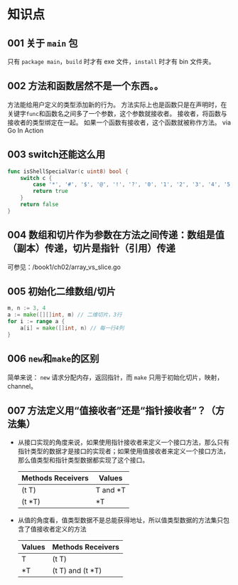 # 知识点

## 001 关于 `main` 包
只有 `package main`，`build` 时才有 exe 文件，`install` 时才有 bin 文件夹。

## 002 方法和函数居然不是一个东西。。
方法能给用户定义的类型添加新的行为。
方法实际上也是函数只是在声明时，在关键字`func`和函数名之间多了一个参数，这个参数就接收者。
接收者，将函数与接收者的类型绑定在一起。
如果一个函数有接收者，这个函数就被称作方法。
via Go In Action

## 003 switch还能这么用
```Go
func isShellSpecialVar(c uint8) bool {
    switch c {
        case '*', '#', '$', '@', '!', '?', '0', '1', '2', '3', '4', '5', '6', '7', '8', '9':
        return true
    }
    return false
}
```

## 004 数组和切片作为参数在方法之间传递：数组是值（副本）传递，切片是指针（引用）传递
可参见：/book1/ch02/array_vs_slice.go

## 005 初始化二维数组/切片
```Go
m, n := 3, 4
a := make([][]int, m) // 二维切片，3行
for i := range a {
    a[i] = make([]int, n) // 每一行4列
}
```

## 006 `new`和`make`的区别
简单来说： `new` 请求分配内存，返回指针，而 `make` 只用于初始化切片，映射，channel。

## 007 方法定义用“值接收者”还是“指针接收者”？（方法集）
- 从接口实现的角度来说，如果使用指针接收者来定义一个接口方法，那么只有指针类型的数据才是接口的实现者；如果使用值接收者来定义一个接口方法，那么值类型和指针类型数据都实现了这个接口。  

  |Methods Receivers|Values|
  |---|---|
  |(t T)|T and *T|
  |(t *T)|*T|
- 从值的角度看，值类型数据不是总能获得地址，所以值类型数据的方法集只包含了值接收者定义的方法

    |Values|Methods Receivers
    |---|---|
    T|(t T)
    *T|(t T) and (t *T)